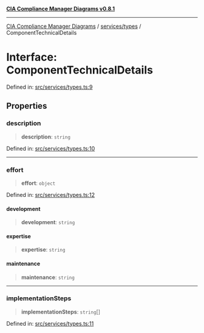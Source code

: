 [**CIA Compliance Manager Diagrams v0.8.1**](../../../README.md)

***

[CIA Compliance Manager Diagrams](../../../modules.md) / [services/types](../README.md) / ComponentTechnicalDetails

# Interface: ComponentTechnicalDetails

Defined in: [src/services/types.ts:9](https://github.com/Hack23/cia-compliance-manager/blob/aea527f1006de96602c10bb201453301cffe7b07/src/services/types.ts#L9)

## Properties

### description

> **description**: `string`

Defined in: [src/services/types.ts:10](https://github.com/Hack23/cia-compliance-manager/blob/aea527f1006de96602c10bb201453301cffe7b07/src/services/types.ts#L10)

***

### effort

> **effort**: `object`

Defined in: [src/services/types.ts:12](https://github.com/Hack23/cia-compliance-manager/blob/aea527f1006de96602c10bb201453301cffe7b07/src/services/types.ts#L12)

#### development

> **development**: `string`

#### expertise

> **expertise**: `string`

#### maintenance

> **maintenance**: `string`

***

### implementationSteps

> **implementationSteps**: `string`[]

Defined in: [src/services/types.ts:11](https://github.com/Hack23/cia-compliance-manager/blob/aea527f1006de96602c10bb201453301cffe7b07/src/services/types.ts#L11)

